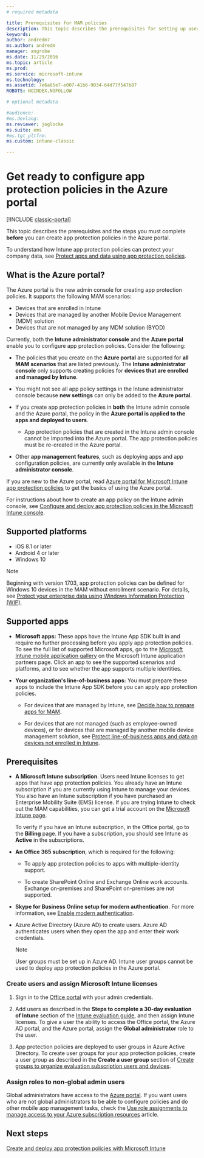 ```yaml
---
# required metadata

title: Prerequisites for MAM policies 
description: This topic describes the prerequisites for setting up users before you create mobile app management policies.
keywords:
author: andredm7
ms.author: andredm
manager: angrobe
ms.date: 11/29/2016
ms.topic: article
ms.prod:
ms.service: microsoft-intune
ms.technology:
ms.assetid: 7e6a85e7-e007-41b6-9034-64d77f547b87
ROBOTS: NOINDEX,NOFOLLOW

# optional metadata

#audience:
#ms.devlang:
ms.reviewer: joglocke
ms.suite: ems
#ms.tgt_pltfrm:
ms.custom: intune-classic

---
```


# Get ready to configure app protection policies in the Azure portal

[!INCLUDE [classic-portal](../includes/classic-portal.md)]

This topic describes the prerequisites and the steps you must complete **before** you can create app protection policies in the Azure portal.

To understand how Intune app protection policies can protect your company data, see [Protect apps and data using app protection policies](protect-apps-and-data-with-microsoft-intune.md).

## What is the Azure portal?

The Azure portal is the new admin console for creating app protection policies. It supports the following MAM scenarios:
- Devices that are enrolled in Intune
- Devices that are managed by another Mobile Device Management (MDM) solution
- Devices that are not managed by any MDM solution (BYOD)

Currently, both the **Intune administrator console** and the **Azure portal** enable you to configure app protection policies.  Consider the following:

* The policies that you create on the **Azure portal** are supported for **all MAM scenarios** that are listed previously. The **Intune administrator console** only supports creating policies for **devices that are enrolled and managed by Intune**.

* You might not see all app policy settings in the Intune administrator console because **new settings** can only be added to the **Azure portal**.

* If you create app protection policies in **both** the Intune admin console and the Azure portal, the policy in the **Azure portal is applied to the apps and deployed to users**.
    * App protection policies that are created in the Intune admin console cannot be imported into the Azure portal.  The app protection policies must be re-created in the Azure portal.


* Other **app management features**, such as deploying apps and app configuration policies, are currently only available in the **Intune administrator console**.


If you are new to the Azure portal, read [Azure portal for Microsoft Intune app protection policies](azure-portal-for-microsoft-intune-mam-policies.md) to get the basics of using the Azure portal.

For instructions about how to create an app policy on the Intune admin console, see [Configure and deploy app protection policies in the Microsoft Intune console](configure-and-deploy-mobile-application-management-policies-in-the-microsoft-intune-console.md).


##  Supported platforms
- iOS 8.1 or later
- Android 4 or later
- Windows 10

>[!NOTE]
>Beginning with version 1703, app protection policies can be defined for Windows 10 devices in the MAM without enrollment scenario. For details, see [Protect your enterprise data using Windows Information Protection (WIP)](https://technet.microsoft.com/itpro/windows/keep-secure/protect-enterprise-data-using-wip).

##  Supported apps
* **Microsoft apps:** These apps have the Intune App SDK built in and require no further processing before you apply app protection policies.
To see the full list of supported Microsoft apps, go to the [Microsoft Intune mobile application gallery](https://www.microsoft.com/cloud-platform/microsoft-intune-apps) on the Microsoft Intune application partners page. Click an app to see the supported scenarios and platforms, and to see whether the app supports multiple identities.

* **Your organization's line-of-business apps:** You must prepare these apps to include the Intune App SDK before you can apply app protection policies.

  * For devices that are managed by Intune, see [Decide how to prepare apps for MAM](/intune/apps-prepare-mobile-application-management).

  * For devices that are not managed (such as employee-owned devices), or for devices that are managed by another mobile device management solution, see [Protect line-of-business apps and data on devices not enrolled in Intune](protect-line-of-business-apps-and-data-on-devices-not-enrolled-in-microsoft-intune.md).

## Prerequisites

- **A Microsoft Intune subscription**. Users need Intune licenses to get apps that have app protection policies.
  You   already have an Intune subscription if you are currently using Intune to manage your devices. You also have an Intune subscription if you have purchased an Enterprise Mobility Suite (EMS) license. If you are trying Intune to check out the MAM capabilities, you can get a trial account on the [Microsoft Intune page](https://www.microsoft.com/server-cloud/products/microsoft-intune/).

  To verify if you have an Intune subscription, in the Office portal, go to the **Billing** page.  If you have a subscription, you should see Intune as **Active** in the subscriptions.

- **An Office 365 subscription**, which is required for the following:

  - To apply app protection policies to apps with multiple-identity support.

  - To create SharePoint Online and Exchange Online work
  accounts. Exchange on-premises and SharePoint on-premises are not supported.

- **Skype for Business Online setup for modern authentication**. For more information, see [Enable modern authentication](https://social.technet.microsoft.com/wiki/contents/articles/34339.skype-for-business-online-enable-your-tenant-for-modern-authentication.aspx).


- Azure Active Directory (Azure AD) to create users. Azure AD authenticates users when they open the app and enter their work credentials.

    > [!NOTE]
    > User groups must be set up in Azure AD. Intune user groups cannot be used to deploy app protection policies in the Azure portal.

### Create users and assign Microsoft Intune licenses

1.  Sign in to the [Office portal](https://portal.office.com) with your admin credentials.

2.  Add users as described in the **Steps to complete a 30-day evaluation of Intune** section of the [Intune evaluation guide](/intune-classic/understand-explore/get-started-with-a-30-day-trial-of-microsoft-intune), and then assign Intune licenses. To give a user the ability to access the Office portal, the Azure AD portal, and the Azure  portal, assign the **Global administrator** role to the user.

5.  App protection policies are deployed to user groups in Azure Active Directory. To create user groups for your app protection policies, create a user group as described in the **Create a user group** section of [Create groups to organize evaluation subscription users and devices](/intune-classic/understand-explore/get-started-with-a-30-day-trial-of-microsoft-intune-step-3).

### Assign roles to non-global admin users

Global administrators have access to the [Azure portal](https://portal.azure.com).  If you want users who are not global administrators to be able to configure policies and do other mobile app management tasks, check the [Use role assignments to manage access to your Azure subscription resources](https://azure.microsoft.com/documentation/articles/role-based-access-control-configure/) article.

## Next steps
[Create and deploy app protection policies with Microsoft Intune](create-and-deploy-mobile-app-management-policies-with-microsoft-intune.md)
